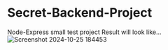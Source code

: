 # Secret-Backend-Project
Node-Express small test project
Result will look like...
![Screenshot 2024-10-25 184453](https://github.com/user-attachments/assets/d5fde2e6-6836-4537-9e4d-e4a37c6fe317)
